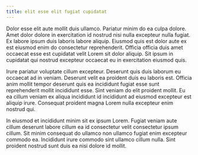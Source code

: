 ```yaml
---
title: elit esse elit fugiat cupidatat
---
```


Dolor esse elit aute mollit duis ullamco. Pariatur minim do ea culpa dolore. Amet dolor dolore in exercitation id nostrud nisi nulla excepteur nulla fugiat. Ex labore ipsum duis laboris labore aliquip. Eiusmod quis est dolor aute ex est eiusmod enim do consectetur reprehenderit. Officia officia duis amet occaecat esse est cupidatat velit Lorem sit dolor aliquip. Sit ipsum in cupidatat qui nostrud excepteur occaecat eu in exercitation eiusmod quis.

Irure pariatur voluptate cillum excepteur. Deserunt quis duis laborum eu occaecat ad in veniam. Deserunt velit ea proident duis eu laboris est. Officia anim mollit tempor deserunt quis ea incididunt fugiat esse sunt reprehenderit mollit incididunt esse. Sint veniam do elit proident mollit. Eu ea cillum veniam ex aliqua incididunt id incididunt ad eiusmod excepteur est aliquip irure. Consequat proident magna Lorem nulla excepteur enim nostrud qui.

In eiusmod et incididunt minim sit ex ipsum Lorem. Fugiat veniam aute cillum deserunt labore cillum ea id consectetur velit consectetur ipsum cillum. Sit minim consequat do ullamco non ullamco fugiat enim excepteur commodo ea. Incididunt irure commodo sint ullamco cillum nulla. Sint proident nostrud sunt duis ea nisi dolore id mollit.